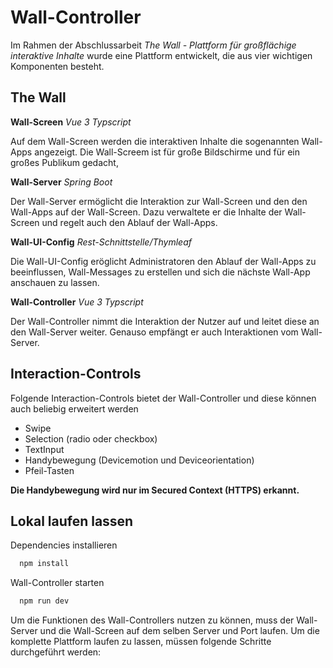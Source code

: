 
# Wall-Controller

Im Rahmen der Abschlussarbeit *The Wall - Plattform für großflächige interaktive Inhalte*  wurde eine Plattform entwickelt, die aus vier wichtigen Komponenten besteht.
## The Wall
**Wall-Screen**
*Vue 3 Typscript*

Auf dem Wall-Screen werden die interaktiven Inhalte die sogenannten Wall-Apps angezeigt. Die Wall-Screem ist
für große Bildschirme und für ein großes Publikum gedacht,

**Wall-Server**
*Spring Boot*

Der Wall-Server ermöglicht die Interaktion zur Wall-Screen und den den Wall-Apps auf der Wall-Screen.
Dazu verwaltete er die Inhalte der Wall-Screen und regelt auch den Ablauf der Wall-Apps.

**Wall-UI-Config**
*Rest-Schnittstelle/Thymleaf*

Die Wall-UI-Config eröglicht Administratoren den Ablauf der Wall-Apps zu beeinflussen, Wall-Messages zu erstellen und sich die nächste Wall-App anschauen zu lassen.

**Wall-Controller**
*Vue 3 Typscript*

Der Wall-Controller nimmt die Interaktion der Nutzer auf und leitet diese an den Wall-Server weiter. Genauso
empfängt er auch Interaktionen vom Wall-Server.

## Interaction-Controls
Folgende Interaction-Controls bietet der Wall-Controller und diese können auch beliebig erweitert werden
- Swipe
- Selection (radio oder checkbox)
- TextInput
- Handybewegung (Devicemotion und Deviceorientation)
- Pfeil-Tasten

**Die Handybewegung wird nur im Secured Context (HTTPS) erkannt.**

## Lokal laufen lassen

Dependencies installieren
```bash
  npm install
```
Wall-Controller starten

```bash
  npm run dev
```

Um die Funktionen des Wall-Controllers nutzen zu können, muss der Wall-Server und die Wall-Screen auf dem selben Server und Port laufen. Um die komplette Plattform laufen zu lassen, müssen folgende Schritte durchgeführt werden:
